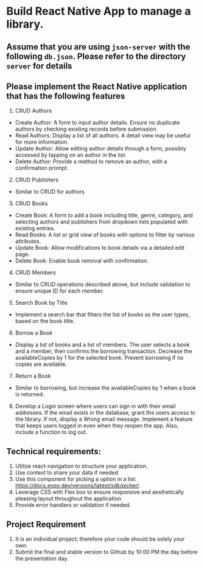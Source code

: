 # Build React Native App to manage a library.
## Assume that you are using `json-server` with the following `db.json`. Please refer to the directory `server` for details
## Please implement the React Native application that has the following features
1. CRUD Authors
* Create Author: A form to input author details. Ensure no duplicate authors by checking existing records before submission.
* Read Authors: Display a list of all authors. A detail view may be useful for more information.
* Update Author: Allow editing author details through a form, possibly accessed by tapping on an author in the list.
* Delete Author: Provide a method to remove an author, with a confirmation prompt.
2. CRUD Publishers
* Similar to CRUD for authors
3. CRUD Books
* Create Book: A form to add a book including title, genre, category, and selecting authors and publishers from dropdown lists populated with existing entries.
* Read Books: A list or grid view of books with options to filter by various attributes.
* Update Book: Allow modifications to book details via a detailed edit page.
* Delete Book: Enable book removal with confirmation.
4. CRUD Members
* Similar to CRUD operations described above, but include validation to ensure unique ID for each member.
5. Search Book by Title
* Implement a search bar that filters the list of books as the user types, based on the book title.
6. Borrow a Book
* Display a list of books and a list of members. The user selects a book and a member, then confirms the borrowing transaction. Decrease the availableCopies by 1 for the selected book. Prevent borrowing if no copies are available.
7. Return a Book
* Similar to borrowing, but increase the availableCopies by 1 when a book is returned.
8. Develop a Login screen where users can sign in with their email addresses. If the email exists in the database, grant the users access to the library. If not, display a Wrong email message. Implement a feature that keeps users logged in even when they reopen the app. Also, include a function to log out.

## Technical requirements:
1. Utilize react-navigation to structure your application.
2. Use context to share your data if needed
3. Use this component for picking a option in a list: https://docs.expo.dev/versions/latest/sdk/picker/.
4. Leverage CSS with Flex box to ensure responsive and aesthetically pleasing layout throughout the application
5. Provide error handlers or validation if needed.

## Project Requirement
1. It is an individual project; therefore your code should be solely your own.
3. Submit the final and stable version to Github by 10:00 PM the day before the presentation day.
